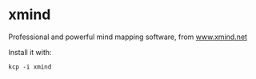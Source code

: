 # xmind
Professional and powerful mind mapping software, from www.xmind.net

Install it with:

```
kcp -i xmind
```

